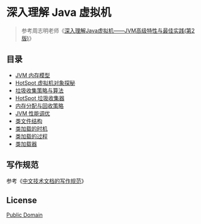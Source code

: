 # 深入理解 Java 虚拟机

> 参考周志明老师《[深入理解Java虚拟机——JVM高级特性与最佳实践(第2版)](http://paver62xl.bkt.clouddn.com/%E6%B7%B1%E5%85%A5%E7%90%86%E8%A7%A3Java%E8%99%9A%E6%8B%9F%E6%9C%BA%E2%80%94%E2%80%94JVM%E9%AB%98%E7%BA%A7%E7%89%B9%E6%80%A7%E4%B8%8E%E6%9C%80%E4%BD%B3%E5%AE%9E%E8%B7%B5%28%E7%AC%AC2%E7%89%88%29.pdf)》

## 目录
- [JVM 内存模型](https://github.com/yanglbme/jvm/blob/master/01-jvm-memory-model.md)
- [HotSpot 虚拟机对象探秘](https://github.com/yanglbme/jvm/blob/master/02-hotspot-jvm-object.md)
- [垃圾收集策略与算法](https://github.com/yanglbme/jvm/blob/master/03-gc-algorithms.md)
- [HotSpot 垃圾收集器](https://github.com/yanglbme/jvm/blob/master/04-hotspot-gc.md)
- [内存分配与回收策略](https://github.com/yanglbme/jvm/blob/master/05-memory-allocation-gc.md)
- [JVM 性能调优](https://github.com/yanglbme/jvm/blob/master/06-jvm-performance-tuning.md)
- [类文件结构](https://github.com/yanglbme/jvm/blob/master/07-class-structure.md)
- [类加载的时机](https://github.com/yanglbme/jvm/blob/master/08-load-class-time.md)
- [类加载的过程](https://github.com/yanglbme/jvm/blob/master/09-load-class-process.md)
- [类加载器](https://github.com/yanglbme/jvm/blob/master/10-class-loader.md)

## 写作规范
参考《[中文技术文档的写作规范](https://github.com/ruanyf/document-style-guide)》

## License
[Public Domain](https://baike.baidu.com/item/%E5%85%AC%E6%9C%89%E9%A2%86%E5%9F%9F/9890908?fr=aladdin&fromid=10349925&fromtitle=Public+Domain)


